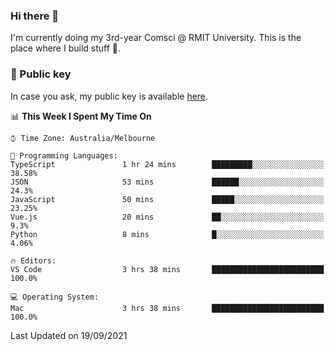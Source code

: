 ### Hi there 👋

I'm currently doing my 3rd-year Comsci @ RMIT University. This is the place where I build stuff 👀. 

### 🔑 Public key

In case you ask, my public key is available [here](https://public.auspham.dev/).

<!--START_SECTION:waka-->
📊 **This Week I Spent My Time On** 

```text
⌚︎ Time Zone: Australia/Melbourne

💬 Programming Languages: 
TypeScript               1 hr 24 mins        █████████░░░░░░░░░░░░░░░░   38.58% 
JSON                     53 mins             ██████░░░░░░░░░░░░░░░░░░░   24.3% 
JavaScript               50 mins             █████░░░░░░░░░░░░░░░░░░░░   23.25% 
Vue.js                   20 mins             ██░░░░░░░░░░░░░░░░░░░░░░░   9.3% 
Python                   8 mins              █░░░░░░░░░░░░░░░░░░░░░░░░   4.06%

🔥 Editors: 
VS Code                  3 hrs 38 mins       █████████████████████████   100.0%

💻 Operating System: 
Mac                      3 hrs 38 mins       █████████████████████████   100.0%

```


 Last Updated on 19/09/2021
<!--END_SECTION:waka-->

<!--
**rockmanvnx6/rockmanvnx6** is a ✨ _special_ ✨ repository because its `README.md` (this file) appears on your GitHub profile.

Here are some ideas to get you started:

- 🔭 I’m currently working on ...
- 🌱 I’m currently learning ...
- 👯 I’m looking to collaborate on ...
- 🤔 I’m looking for help with ...
- 💬 Ask me about ...
- 📫 How to reach me: ...
- 😄 Pronouns: ...
- ⚡ Fun fact: ...
-->
